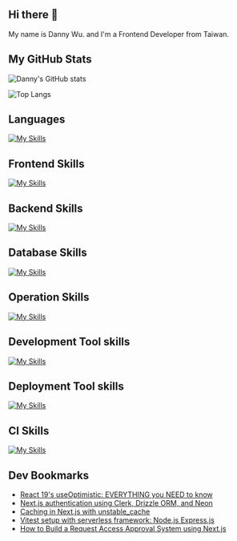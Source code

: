 
## Hi there 👋
My name is Danny Wu. and I'm a Frontend Developer from Taiwan.

## My GitHub Stats
![Danny's GitHub stats](https://github-readme-stats.vercel.app/api?username=danny101201&show_icons=true&count_private=true&theme=react)

![Top Langs](https://github-readme-stats.vercel.app/api/top-langs/?username=danny101201&layout=compact&theme=react)


## Languages
[![My Skills](https://skillicons.dev/icons?i=js,html,css,ts,react,nodejs)](https://skillicons.dev)

## Frontend Skills

[![My Skills](https://skillicons.dev/icons?i=react,materialui,tailwind,sass,bootstrap,redux,vite,nextjs)](https://skillicons.dev)

## Backend Skills

[![My Skills](https://skillicons.dev/icons?i=express,nodejs,graphql,nestjs)](https://skillicons.dev)

## Database Skills

[![My Skills](https://skillicons.dev/icons?i=mongodb,redis,mysql,postgres,prisma)](https://skillicons.dev)

## Operation Skills

[![My Skills](https://skillicons.dev/icons?i=docker,git,githubactions,linux,vim,nginx)](https://skillicons.dev)

## Development Tool skills

[![My Skills](https://skillicons.dev/icons?i=github,git,vscode,webpack)](https://skillicons.dev)

## Deployment Tool skills

[![My Skills](https://skillicons.dev/icons?i=vercel,netlify)](https://skillicons.dev)


## CI Skills

[![My Skills](https://skillicons.dev/icons?i=gitlab)](https://skillicons.dev)


## Dev Bookmarks
<!-- daily.dev BOOKMARKS:START -->
- [React 19&#39;s useOptimistic: EVERYTHING you NEED to know](https://app.daily.dev/posts/2yUhq1qKL?utm_source=rss&utm_medium=bookmarks&utm_campaign=NRtczkLiNqtGyKkglwy1k)
- [Next.js authentication using Clerk, Drizzle ORM, and Neon](https://app.daily.dev/posts/Mapqx7vBq?utm_source=rss&utm_medium=bookmarks&utm_campaign=NRtczkLiNqtGyKkglwy1k)
- [Caching in Next.js with unstable_cache](https://app.daily.dev/posts/SiYC38d7d?utm_source=rss&utm_medium=bookmarks&utm_campaign=NRtczkLiNqtGyKkglwy1k)
- [Vitest setup with serverless framework: Node.js Express.js](https://app.daily.dev/posts/y7soLIhxj?utm_source=rss&utm_medium=bookmarks&utm_campaign=NRtczkLiNqtGyKkglwy1k)
- [How to Build a Request Access Approval System using Next.js](https://app.daily.dev/posts/aTAqwd0zT?utm_source=rss&utm_medium=bookmarks&utm_campaign=NRtczkLiNqtGyKkglwy1k)
<!-- daily.dev BOOKMARKS:END -->

